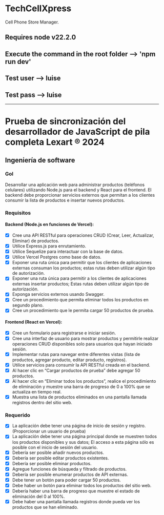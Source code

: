 # TechCellXpress
Cell Phone Store Manager.

## Requires node v22.2.0
## Execute the command in the root folder --> 'npm run dev'
## Test user --> luise
## Test pass --> luise

---------------------------------------

# Prueba de sincronización del desarrollador de JavaScript de pila completa Lexart ® 2024

## Ingeniería de software

### Gol

Desarrollar una aplicación web para administrar productos (teléfonos celulares) utilizando Node.js para el backend y React para el frontend. El backend debe proporcionar servicios externos que permitan a los clientes consumir la lista de productos e insertar nuevos productos.

### Requisitos

#### Backend (Node.js en funciones de Vercel):

- [x] Cree una API RESTful para operaciones CRUD (Crear, Leer, Actualizar, Eliminar) de productos.
- [x] Utilice Express.js para enrutamiento.
- [x] Utilice Sequelize para interactuar con la base de datos.
- [x] Utilice Vercel Postgres como base de datos.
- [x] Exponer una ruta única para permitir que los clientes de aplicaciones externas consuman los productos; estas rutas deben utilizar algún tipo de autorización.
- [x] Exponer una ruta única para permitir a los clientes de aplicaciones externas insertar productos; Estas rutas deben utilizar algún tipo de autorización.
- [x] Exponga servicios externos usando Swagger.
- [x] Cree un procedimiento que permita eliminar todos los productos en segundo plano.
- [x] Cree un procedimiento que le permita cargar 50 productos de prueba.

#### Frontend (React en Vercel):

- [x] Cree un formulario para registrarse e iniciar sesión.
- [x] Cree una interfaz de usuario para mostrar productos y permitirle realizar operaciones CRUD disponibles solo para usuarios que hayan iniciado sesión.
- [x] Implementar rutas para navegar entre diferentes vistas (lista de productos, agregar producto, editar producto, registros).
- [x] Utilice servicios para consumir la API RESTful creada en el backend.
- [x] Al hacer clic en “Cargar productos de prueba” debe agregar 50 productos.
- [x] Al hacer clic en “Eliminar todos los productos”, realice el procedimiento de eliminación y muestre una barra de progreso de 0 a 100% que se actualiza en tiempo real.
- [x] Muestra una lista de productos eliminados en una pantalla llamada registros dentro del sitio web.

### Requerido

- [x] La aplicación debe tener una página de inicio de sesión y registro. (Proporcionar un usuario de prueba)
- [x] La aplicación debe tener una página principal donde se muestren todos los productos disponibles y sus datos; El acceso a esta página sólo es posible con el inicio de sesión del usuario.
- [x] Debería ser posible añadir nuevos productos.
- [x] Debería ser posible editar productos existentes.
- [x] Debería ser posible eliminar productos.
- [x] Agregue funciones de búsqueda y filtrado de productos.
- [x] Debería ser posible enumerar productos de API externas.
- [x] Debe tener un botón para poder cargar 50 productos.
- [x] Debe haber un botón para eliminar todos los productos del sitio web.
- [x] Debería haber una barra de progreso que muestre el estado de eliminación del 0 al 100%.
- [x] Debe haber una pantalla llamada registros donde pueda ver los productos que se han eliminado.